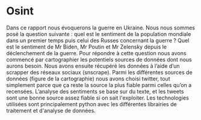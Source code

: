 # Osint
Dans ce rapport nous évoquerons la guerre en Ukraine. Nous nous sommes posé la
question suivante : quel est le sentiment de la population mondiale dans un premier
temps puis celui des Russes concernant la guerre ? Quel est le sentiment de Mr
Biden, Mr Poutin et Mr Zelensky depuis le déclenchement de la guerre.
Pour répondre à cette question nous avons commencé par cartographier les potentiels
sources de données dont nous aurons besoin. Nous avons ensuite récupéré les données à
l’aide d’un scrapper des réseaux sociaux (snscrape).
Parmi les différentes sources de données (figure de la cartographie) nous avons choisi
twitter, tout simplement parce que ça reste la source la plus fiable parmi celles qu’on a
recensées. L’analyse des sentiments se base sur du texte, et les tweets sont une bonne
source assez fiable si on sait l'exploiter.
Les technologies utilisées sont principalement python avec les différentes librairies de
traitement et d'analyse de données.
